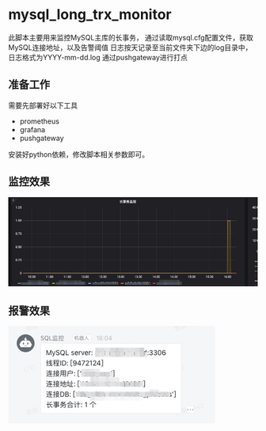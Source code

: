 # mysql_long_trx_monitor
此脚本主要用来监控MySQL主库的长事务，
通过读取mysql.cfg配置文件，获取MySQL连接地址，以及告警阈值
日志按天记录至当前文件夹下边的log目录中，日志格式为YYYY-mm-dd.log
通过pushgateway进行打点
## 准备工作
需要先部署好以下工具
- prometheus
- grafana
- pushgateway

安装好python依赖，修改脚本相关参数即可。

## 监控效果
![image](https://github.com/sgjr/mysql_long_trx_monitor/blob/master/snapshot/monitor_view.png)

## 报警效果
![image](https://github.com/sgjr/mysql_long_trx_monitor/blob/master/snapshot/alert_view.png)


